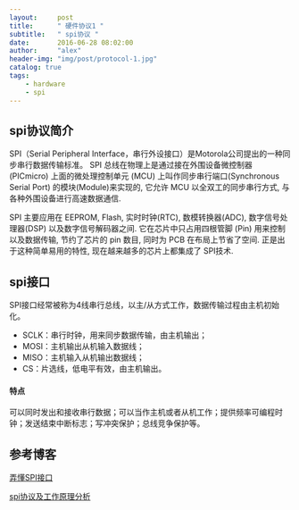 ```yaml
---
layout:     post
title:      " 硬件协议1 "
subtitle:   " spi协议 "
date:       2016-06-28 08:02:00
author:     "alex"
header-img: "img/post/protocol-1.jpg"
catalog: true
tags:
    - hardware
    - spi
---
```


## spi协议简介
SPI（Serial Peripheral Interface，串行外设接口）是Motorola公司提出的一种同步串行数据传输标准。 SPI 总线在物理上是通过接在外围设备微控制器(PICmicro) 上面的微处理控制单元 (MCU) 上叫作同步串行端口(Synchronous Serial Port) 的模块(Module)来实现的, 它允许 MCU 以全双工的同步串行方式, 与各种外围设备进行高速数据通信.

SPI 主要应用在 EEPROM, Flash, 实时时钟(RTC), 数模转换器(ADC), 数字信号处理器(DSP) 以及数字信号解码器之间. 它在芯片中只占用四根管脚 (Pin) 用来控制以及数据传输, 节约了芯片的 pin 数目, 同时为 PCB 在布局上节省了空间. 正是出于这种简单易用的特性, 现在越来越多的芯片上都集成了 SPI技术.

## spi接口
SPI接口经常被称为4线串行总线，以主/从方式工作，数据传输过程由主机初始化。

* SCLK：串行时钟，用来同步数据传输，由主机输出；
* MOSI：主机输出从机输入数据线；
* MISO：主机输入从机输出数据线；
* CS：片选线，低电平有效，由主机输出。

#### 特点
可以同时发出和接收串行数据；可以当作主机或者从机工作；提供频率可编程时钟；发送结束中断标志；写冲突保护；总线竞争保护等。

## 参考博客
[弄懂SPI接口](http://www.cnblogs.com/king-77024128/articles/2203207.html)

[spi协议及工作原理分析](http://blog.csdn.net/skyflying2012/article/details/11710801)


